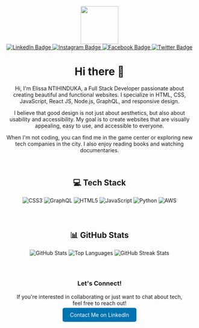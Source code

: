 <div id="header" align="center">
  <img src="https://media.giphy.com/media/M9gbBd9nbDrOTu1Mqx/giphy.gif" width="100"/>
  <div id="badges">
    <a href="https://www.linkedin.com/in/elissa-ntihinduka-282200271/">
      <img src="https://img.shields.io/badge/LinkedIn-blue?style=for-the-badge&logo=linkedin&logoColor=white" alt="LinkedIn Badge"/>
    </a>
    <a href="https://www.instagram.com/">
      <img src="https://img.shields.io/badge/Instagram-gray?style=for-the-badge&logo=instagram&logoColor=white" alt="Instagram Badge"/>
    </a>
    <a href="https://web.facebook.com/#">
      <img src="https://img.shields.io/badge/Facebook-green?style=for-the-badge&logo=facebook&logoColor=white" alt="Facebook Badge"/>
    </a>
    <a href="https://twitter.com/elissantihindu1">
      <img src="https://img.shields.io/badge/Twitter-blue?style=for-the-badge&logo=twitter&logoColor=white" alt="Twitter Badge"/>
    </a>
    <!-- Add more badges here -->
  </div>
</div>

<div id="HeaderTitile" align="center">
  <h1>Hi there 👋</h1>
</div>

<div class="text" style="text-align: center; max-width: 800px; margin: 0 auto;">
  <p>Hi, I'm Elissa NTIHINDUKA, a Full Stack Developer passionate about creating beautiful and functional websites. I specialize in HTML, CSS, JavaScript, React JS, Node.js, GraphQL, and responsive design.</p>
  <p>I believe that good design is not just about aesthetics, but also about usability and accessibility. My goal is to create websites that are visually appealing, easy to use, and accessible to everyone.</p>
  <p>When I'm not coding, you can find me in the game center or exploring new tech companies in the city. I also enjoy reading books and watching documentaries.</p>
</div>

<!-- Tech Stack Section -->
<div id="tech-stack" align="center" style="padding: 20px;">
  <h2>💻 Tech Stack</h2>
  <div>
    <img src="https://img.shields.io/badge/css3-%231572B6.svg?style=for-the-badge&logo=css3&logoColor=white" alt="CSS3"/>
    <img src="https://img.shields.io/badge/-GraphQL-E10098?style=for-the-badge&logo=graphql&logoColor=white" alt="GraphQL"/>
    <img src="https://img.shields.io/badge/html5-%23E34F26.svg?style=for-the-badge&logo=html5&logoColor=white" alt="HTML5"/>
    <img src="https://img.shields.io/badge/javascript-%23323330.svg?style=for-the-badge&logo=javascript&logoColor=%23F7DF1E" alt="JavaScript"/>
    <img src="https://img.shields.io/badge/python-3670A0?style=for-the-badge&logo=python&logoColor=ffdd54" alt="Python"/>
    <img src="https://img.shields.io/badge/AWS-%23FF9900.svg?style=for-the-badge&logo=amazon-aws&logoColor=white" alt="AWS"/>
    <!-- Add more icons here -->
  </div>
</div>

<!-- GitHub Stats Section -->
<div id="github-stats" align="center" style="padding: 20px;">
  <h2>📊 GitHub Stats</h2>
  <div>
    <img src="https://github-readme-stats.vercel.app/api?username=NTElissa&theme=highcontrast&hide_border=false&include_all_commits=true&count_private=false" alt="GitHub Stats"/>
    <img src="https://github-readme-stats.vercel.app/api/top-langs/?username=NTElissa&theme=highcontrast&hide_border=false&include_all_commits=true&count_private=false&layout=compact" alt="Top Languages"/>
    <img src="https://github-readme-streak-stats.herokuapp.com/?user=NTElissa&theme=highcontrast&hide_border=false" alt="GitHub Streak Stats"/>
  </div>
</div>

<!-- Call to Action Section -->
<div id="cta" align="center" style="padding: 20px;">
  <h3>Let's Connect!</h3>
  <p>If you're interested in collaborating or just want to chat about tech, feel free to reach out!</p>
  <a href="https://www.linkedin.com/in/elissa-ntihinduka-282200271/" style="padding: 10px 20px; background-color: #0073b1; color: white; text-decoration: none; border-radius: 5px;">Contact Me on LinkedIn</a>
</div>
